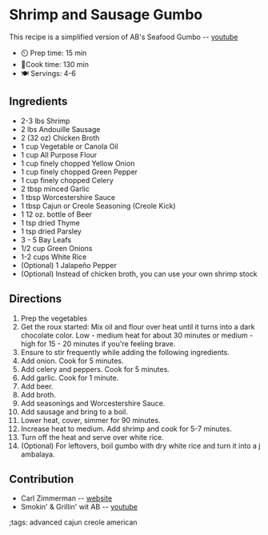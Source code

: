 # Shrimp and Sausage Gumbo

This recipe is a simplified version of AB's Seafood Gumbo -- [youtube](https://youtu.be/XuiKYWb7s5o)

- ⏲️ Prep time: 15 min
- 🍳Cook time: 130 min
- 🍽️ Servings: 4-6
  
## Ingredients

- 2-3 lbs Shrimp
- 2 lbs Andouille Sausage
- 2 (32 oz) Chicken Broth
- 1 cup Vegetable or Canola Oil
- 1 cup All Purpose Flour
- 1 cup finely chopped Yellow Onion
- 1 cup finely chopped Green Pepper
- 1 cup finely chopped Celery
- 2 tbsp minced Garlic
- 1 tbsp Worcestershire Sauce
- 1 tbsp Cajun or Creole Seasoning (Creole Kick)
- 1 12 oz. bottle of Beer
- 1 tsp dried Thyme
- 1 tsp dried Parsley
- 3 - 5 Bay Leafs
- 1/2 cup Green Onions
- 1-2 cups White Rice
- (Optional) 1 Jalapeño Pepper
- (Optional) Instead of chicken broth, you can use your own shrimp stock

## Directions

1. Prep the vegetables
2. Get the roux started: Mix oil and flour over heat until it turns into a dark chocolate color. Low - medium heat for about 30 minutes or medium - high for 15 - 20 minutes if you're feeling brave.
3. Ensure to stir frequently while adding the following ingredients.
4. Add onion. Cook for 5 minutes.
5. Add celery and peppers. Cook for 5 minutes.
6. Add garlic. Cook for 1 minute.
7. Add beer.
8. Add broth.
9. Add seasonings and Worcestershire Sauce.
10. Add sausage and bring to a boil.
11. Lower heat, cover, simmer for 90 minutes.
12. Increase heat to medium. Add shrimp and cook for 5-7 minutes.
13. Turn off the heat and serve over white rice.
14. (Optional) For leftovers, boil gumbo with dry white rice and turn it into a jambalaya.
  

## Contribution

- Carl Zimmerman -- [website](https://codingwithcarl.com)
- Smokin' & Grillin' wit AB -- [youtube](https://www.youtube.com/c/SmokinGrillinwitAB/)

;tags: advanced cajun creole american